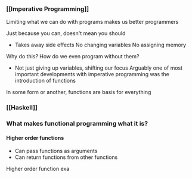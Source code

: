 
### [[Imperative Programming]]
Limiting what we can do with programs makes us better programmers

Just because you can, doesn't mean you should
-  Takes away side effects
No changing variables
No assigning memory

Why do this? How do we even program without them?
- Not just giving up variables, shifting our focus
Arguably one of most important developments with imperative programming was the introduction of functions

In some form or another, functions are basis for everything

### [[Haskell]]


### What makes functional programming what it is?

#### Higher order functions
- Can pass functions as arguments
- Can return functions from other functions

Higher order function exa